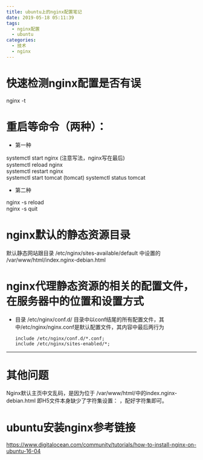```yaml
---
title: ubuntu上的nginx配置笔记
date: 2019-05-18 05:11:39
tags:
  - nginx配置
  - ubuntu
categories: 
  - 技术
  - nginx
---
```


# 快速检测nginx配置是否有误
 
nginx -t  


# 重启等命令（两种）：

- 第一种  

systemctl start  nginx    (注意写法，nginx写在最后)  
systemctl reload nginx  
systemctl restart nginx  
systemctl start tomcat (tomcat)
systemctl status tomcat
- 第二种  

nginx -s  reload  
nginx -s  quit

# nginx默认的静态资源目录

默认静态网站跟目录  /etc/nginx/sites-available/default 中设置的 /var/www/html/index.nginx-debian.html

# nginx代理静态资源的相关的配置文件，在服务器中的位置和设置方式

- 目录 /etc/nginx/conf.d/ 目录中以conf结尾的所有配置文件，其中/etc/nginx/nginx.conf是默认配置文件，其内容中最后两行为


	  include /etc/nginx/conf.d/*.conf;  
      include /etc/nginx/sites-enabled/*;
	 
	 

---

# 其他问题
 
Nginx默认主页中文乱码，是因为位于 /var/www/html/中的index.nginx-debian.html 即H5文件本身缺少了字符集设置：
<meta charset="UTF-8">，配好字符集即可。

# ubuntu安装nginx参考链接

https://www.digitalocean.com/community/tutorials/how-to-install-nginx-on-ubuntu-16-04








